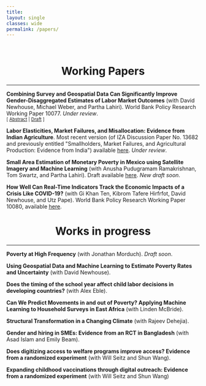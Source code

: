 ```yaml
---
title: 
layout: single
classes: wide
permalink: /papers/
---
```

<br/> 


# <center> Working Papers </center>
- - -


**Combining Survey and Geospatial Data Can Significantly Improve Gender-Disaggregated Estimates of Labor Market Outcomes** (with David Newhouse, Michael Weber, and Partha Lahiri). World Bank Policy Research Working Paper 10077. _Under review_.<br/>
<small>[ <a href="#/" onclick="document.getElementById('genderLabor').style.display = 'block';">Abstract</a> | [Draft](https://documents.worldbank.org/en/publication/documents-reports/documentdetail/099321406092229138/idu016f95e0806fc6044ea0b843007d5dc0ef17e) ] </small>


<div id="genderLabor" style="display: none; text-align: justify; line-height: 1.2">
<small>
This article examines the extent to which combining survey data with publicly available geospatial indicators improves estimates of state and municipal labor force statistics in urban Mexico. Model-based estimates of labor force participation and unemployment are generated separately for men and women, using a population-weighted nested-error conditional random effect model following an arcsin transformation, specified at the level of the Área Geoestadística Básica (AGEB). Two types of hypothetical samples are used to estimate the model: a simple random sample of individuals within AGEBs selected using proportional to size sampling, and a full enumeration of all households within those same AGEBs. The resulting small area estimates are compared against results from the full census. Incorporating geospatial data improves the precision and accuracy of state-level estimates for all four indicators, despite the weak predictive power of the unemployment rate model. At the municipality level, small area estimates substantially improve on survey estimates of labor force participation. For unemployment rates, the results when using the simple random sample are mixed because of the large number of municipalities with no unemployed persons in the sample. Using the full enumeration sample greatly improves municipal predictions for all four indicators. These results are robust to the use of repeated simulations of alternative samples. Integrating survey data and publicly available geospatial indicators significantly improves the accuracy and precision of both state-level estimates and estimated municipal labor force participation rates at negligible cost, but accurately estimating low-probability events like unemployment with a linear model requires large samples within target areas.
</small><br><br/></div>


**Labor Elasticities, Market Failures, and Misallocation: Evidence from Indian Agriculture**. Most recent version (of IZA Discussion Paper No. 13682 and previously entitled "Smallholders, Market Failures, and Agricultural Production: Evidence from India") available [<ins>here</ins>](/assets/papers/merfeld_markets.pdf). _Under review_.

**Small Area Estimation of Monetary Poverty in Mexico using Satellite Imagery and Machine Learning** (with Anusha Pudugramam Ramakrishnan, Tom Swartz, and Partha Lahiri). Draft available [<ins>here</ins>](/assets/papers/merfeld_et_al_SAEpovertyMexico.pdf). _New draft soon_.

**How Well Can Real-Time Indicators Track the Economic Impacts of a Crisis Like COVID-19?** (with Gi Khan Ten, Kibrom Tafere Hirfrfot, David Newhouse, and Utz Pape). World Bank Policy Research Working Paper 10080, available [<ins>here</ins>](https://documents.worldbank.org/en/publication/documents-reports/documentdetail/099348106132213539/idu034674d8d08ccf04d860b5170b3cb8446db97).







# <center> Works in progress </center>
- - -

**Poverty at High Frequency** (with Jonathan Morduch). _Draft soon_.

**Using Geospatial Data and Machine Learning to Estimate Poverty Rates and Uncertainty** (with David Newhouse).

**Does the timing of the school year affect child labor decisions in developing countries?** (with Alex Eble).

**Can We Predict Movements in and out of Poverty? Applying Machine Learning to Household Surveys in East Africa** (with Linden McBride).

**Structural Transformation in a Changing Climate** (with Rajeev Dehejia).

**Gender and hiring in SMEs: Evidence from an RCT in Bangladesh** (with Asad Islam and Emily Beam).

**Does digitizing access to welfare programs improve access? Evidence from a randomized experiment** (with Will Seitz and Shun Wang).

**Expanding childhood vaccinations through digital outreach: Evidence from a randomized experiment** (with Will Seitz and Shun Wang)


